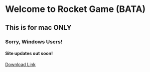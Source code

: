 # Welcome to Rocket Game (BATA)
## This is for mac ONLY
### Sorry, Windows Users!
#### Site updates out soon!

[Download Link](https://github.com/JohnnyD2020/Rocket-Game-BATA/releases/download/v3.4Mac/Rocket.Game.BATA.v3.4.app.zip)
